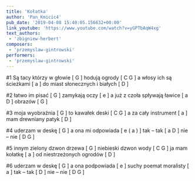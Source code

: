 ```yaml
---
title: 'Kołatka'
author: 'Pan_Kmicic4'
pub_date: '2019-04-08 15:40:05.156632+00:00'
link_youtube: 'https://www.youtube.com/watch?v=yGPTbAqW4xg'
text_authors:
 - 'zbigniew-herbert'
composers:
 - 'przemyslaw-gintrowski'
performers:
 - 'przemyslaw-gintrowski'
---
```


#1
Są tacy którzy w głowie [ G ]
hodują ogrody [ C G ]
a włosy ich są ścieżkami [ a ]
do miast słonecznych i białych [ D ]

#2
łatwo im pisać [ G ]
zamykają oczy [ e ]
a już z czoła spływają ławice [ a D ]
obrazów [  G ]

#3
moja wyobraźnia [ G ]
to kawałek deski [ C G ]
a za cały instrument [ a ]
mam drewniany patyk [ D ]

#4
uderzam w deskę [ G ]
a ona mi odpowiada [ e ( a ) ]
tak – tak [ a D ]
nie – nie [ D G ]

#5
innym zielony dzwon drzewa [ G ]
niebieski dzwon wody [ C G ]
ja mam kołatkę [ a ]
od niestrzeżonych ogrodów [ D ]

#6
uderzam w deskę [ G ]
a ona podpowiada [ e ]
suchy poemat moralisty [ a ]
tak – tak [ D ]
nie – nie [ D G ]